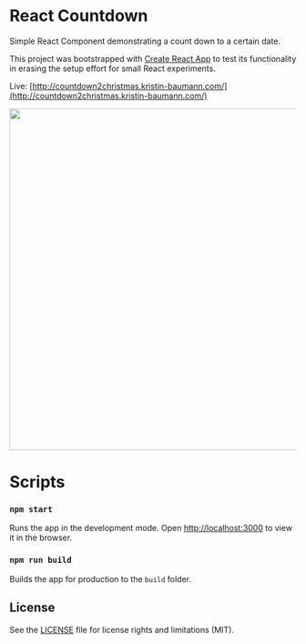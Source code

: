 # React Countdown

Simple React Component demonstrating a count down to a certain date.

This project was bootstrapped with [Create React App](https://github.com/facebookincubator/create-react-app) to test its functionality in erasing the setup effort for small React experiments.

Live: [http://countdown2christmas.kristin-baumann.com/](http://countdown2christmas.kristin-baumann.com/)

<img src="/countdown.gif" width="600">

# Scripts

### `npm start`

Runs the app in the development mode. Open [http://localhost:3000](http://localhost:3000) to view it in the browser.

### `npm run build`

Builds the app for production to the `build` folder.<br>

## License

See the [LICENSE](LICENSE.md) file for license rights and limitations (MIT).